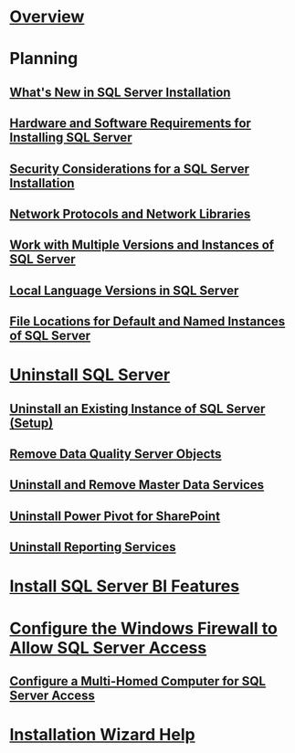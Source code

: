 # [Overview](planning-a-sql-server-installation.md)

# Planning
## [What's New in SQL Server Installation](what-s-new-in-sql-server-installation.md)  
## [Hardware and Software Requirements for Installing SQL Server](hardware-and-software-requirements-for-installing-sql-server.md)  
## [Security Considerations for a SQL Server Installation](security-considerations-for-a-sql-server-installation.md)  
## [Network Protocols and Network Libraries](network-protocols-and-network-libraries.md)  
## [Work with Multiple Versions and Instances of SQL Server](work-with-multiple-versions-and-instances-of-sql-server.md)  
## [Local Language Versions in SQL Server](local-language-versions-in-sql-server.md)  
## [File Locations for Default and Named Instances of SQL Server](file-locations-for-default-and-named-instances-of-sql-server.md)  

# [Uninstall SQL Server](uninstall-sql-server.md)  
## [Uninstall an Existing Instance of SQL Server (Setup)](uninstall-an-existing-instance-of-sql-server-setup.md)  
## [Remove Data Quality Server Objects](remove-data-quality-server-objects.md)  
## [Uninstall and Remove Master Data Services](uninstall-and-remove-master-data-services.md)  
## [Uninstall Power Pivot for SharePoint](uninstall-power-pivot-for-sharepoint.md)  
## [Uninstall Reporting Services](uninstall-reporting-services.md)  

# [Install SQL Server BI Features](install-sql-server-business-intelligence-features.md)

# [Configure the Windows Firewall to Allow SQL Server Access](configure-the-windows-firewall-to-allow-sql-server-access.md)  
## [Configure a Multi-Homed Computer for SQL Server Access](configure-a-multi-homed-computer-for-sql-server-access.md)  
# [Installation Wizard Help](instance-configuration.md)
